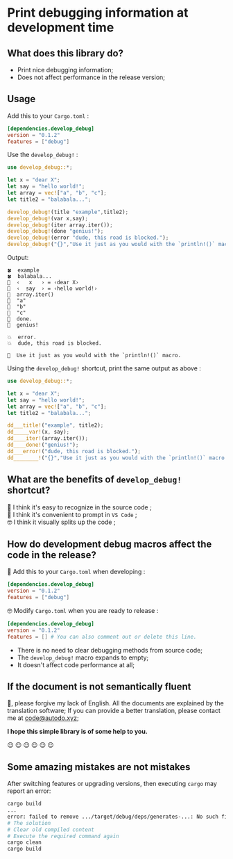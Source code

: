 # Print debugging information at development time

## What does this library do?

* Print nice debugging information;
* Does not affect performance in the release version;

## **Usage**

Add this to your `Cargo.toml` :

``` toml
[dependencies.develop_debug]
version = "0.1.2"
features = ["debug"]
```

Use the `develop_debug!` :

``` rust
use develop_debug::*;

let x = "dear X";
let say = "hello world!";
let array = vec!["a", "b", "c"];
let title2 = "balabala...";

develop_debug!(title "example",title2);
develop_debug!(var x,say);
develop_debug!(iter array.iter());
develop_debug!(done "genius!");
develop_debug!(error "dude, this road is blocked.");
develop_debug!("{}","Use it just as you would with the `println!()` macro.");
```

Output:

``` output
🍀  example
🍀  balabala...
🔷  ‹   x   › = ‹dear X›
🔷  ‹  say  › = ‹hello world!›
🔶  array.iter()
🔸  "a"
🔸  "b"
🔸  "c"
🌱  done.
🌱  genius!

💥  error.
💥  dude, this road is blocked.

🐰  Use it just as you would with the `println!()` macro.
```

Using the `develop_debug!` shortcut, print the same output as above :

``` rust
use develop_debug::*;

let x = "dear X";
let say = "hello world!";
let array = vec!["a", "b", "c"];
let title2 = "balabala...";

dd___title!("example", title2);
dd_____var!(x, say);
dd____iter!(array.iter());
dd____done!("genius!");
dd___error!("dude, this road is blocked.");
dd________!("{}","Use it just as you would with the `println!()` macro.");
```

## **What are the benefits of `develop_debug!` shortcut?**

😬 I think it's easy to recognize in the source code ;  
🤤 I think it's convenient to prompt in `VS Code` ;  
🤓 I think it visually splits up the code ;  

## **How do development debug macros affect the code in the release?**

😬 Add this to your `Cargo.toml` when developing :

``` toml
[dependencies.develop_debug]
version = "0.1.2"
features = ["debug"]
```

🤓 Modify `Cargo.toml` when you are ready to release :

``` toml
[dependencies.develop_debug]
version = "0.1.2"
features = [] # You can also comment out or delete this line.
```

* There is no need to clear debugging methods from source code;
* The `develop_debug!` macro expands to empty;
* It doesn't affect code performance at all;

## If the document is not semantically fluent

🥺, please forgive my lack of English.
All the documents are explained by the translation software;
If you can provide a better translation, please contact me at [code@autodo.xyz](mailto:code@autodo.xyz);

**I hope this simple library is of some help to you.**

😌 😌 😌 😌 😌 😌  

## Some amazing mistakes are not mistakes

After switching features or upgrading versions, then executing `cargo` may report an error:

``` sh
cargo build
...
error: failed to remove .../target/debug/deps/generates-...: No such file or directory (os error 2)
# The solution
# Clear old compiled content
# Execute the required command again
cargo clean
cargo build
```
